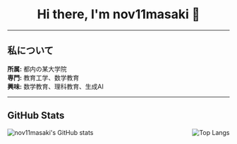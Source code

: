 <h1 align="center">
  Hi there, I'm nov11masaki 👋
</h1>

---

##  私について

**所属:** 都内の某大学院 <br>
**専門:** 教育工学、数学教育 <br>
**興味:** 数学教育、理科教育、生成AI <br>

---

##  GitHub Stats

<p align="center">
  <img align="left" src="https://github-readme-stats.vercel.app/api?username=nov11masaki&show_icons=true&locale=ja&theme=radical" alt="nov11masaki's GitHub stats" />
  <img align="right" src="https://github-readme-stats.vercel.app/api/top-langs/?username=nov11masaki&layout=compact&locale=ja&theme=radical" alt="Top Langs" />
</p>
